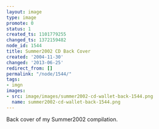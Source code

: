 ```yaml
---
layout: image
type: image
promote: 0
status: 1
created_ts: 1101779255
changed_ts: 1372159482
node_id: 1544
title: Summer2002 CD Back Cover
created: '2004-11-30'
changed: '2013-06-25'
redirect_from: []
permalink: "/node/1544/"
tags:
- imgn
images:
- src: image/images/summer2002-cd-wallet-back-1544.png
  name: summer2002-cd-wallet-back-1544.png
---
```

Back cover of my Summer2002 compilation.
